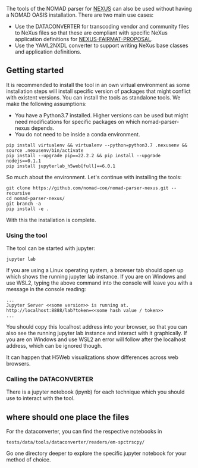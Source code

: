 The tools of the NOMAD parser for [NEXUS](https://www.nexusformat.org/) can also be used
without having a NOMAD OASIS installation. There are two main use cases:
* Use the DATACONVERTER for transcoding vendor and community files to NeXus files so that these
  are compliant with specific NeXus application definitions for [NEXUS-FAIRMAT-PROPOSAL](https://fairmat-experimental.github.io/nexus-fairmat-proposal/).
* Use the YAML2NXDL converter to support writing NeXus base classes and application definitions.

## Getting started

It is recommended to install the tool in an own virtual environment as
some installation steps will install specific version of packages that
might conflict with existent versions. You can install the tools as
standalone tools. We make the following assumptions:
* You have a Python3.7 installed. Higher versions can be used but might need
  modifications for specific packages on which nomad-parser-nexus depends.
* You do not need to be inside a conda environment.

```
pip install virtualenv && virtualenv --python=python3.7 .nexusenv && source .nexusenv/bin/activate
pip install --upgrade pip==22.2.2 && pip install --upgrade nodejs==0.1.1
pip install jupyterlab_h5web[full]==6.0.1
```

So much about the environment. Let's continue with installing the tools:

```
git clone https://github.com/nomad-coe/nomad-parser-nexus.git --recursive
cd nomad-parser-nexus/
git branch -a
pip install -e .
```

With this the installation is complete.

### Using the tool

The tool can be started with jupyter:

```
jupyter lab
```

If you are using a Linux operating system, a browser tab should open up
which shows the running jupyter lab instance.
If you are on Windows and use WSL2, typing the above command into the
console will leave you with a message in the console reading:

```
...
Jupyter Server <<some version>> is running at.
http://localhost:8888/lab?token=<<some hash value / token>>
...

```

You should copy this localhost address into your browser,
so that you can also see the running jupyter lab instance
and interact with it graphically. If you are on Windows
and use WSL2 an error will follow after the localhost address,
which can be ignored though.

It can happen that H5Web visualizations show differences across web browsers.

### Calling the DATACONVERTER

There is a jupyter notebook (ipynb) for each technique which you should
use to interact with the tool.

## where should one place the files
For the dataconverter, you can find the respective notebooks in

```
tests/data/tools/dataconverter/readers/em-spctrscpy/
```

Go one directory deeper to explore the specific
jupyter notebook for your method of choice.

